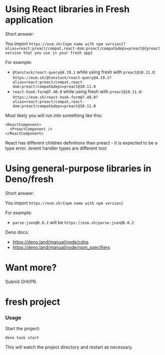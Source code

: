 # Using React libraries in Fresh application

Short answer:

You import
`https://esm.sh/{npm name with npm version}?alias=react:preact/compat,react-dom:preact/compat&deps=preact@{preact version that you use in your fresh app}`

For example:
* `@tanstack/react-query@4.19.1` while using fresh with `preact@10.11.0`: `https://esm.sh/@tanstack/react-query@4.19.1?alias=react:preact/compat,react-dom:preact/compat&deps=preact@10.11.0`
* `react-hook-form@7.40.0` while using fresh with `preact@10.11.0`: `https://esm.sh/react-hook-form@7.40.0?alias=react:preact/compat,react-dom:preact/compat&deps=preact@10.11.0`

Most likely you will run into something like this:
```
<ReactComponent>
  <PreactComponent />
</ReactComponent>
```

React has different children definitions than preact - it is expected to be a type error.
(event handler types are different too)

# Using general-purpose libraries in Deno/fresh

Short answer:

You import
`https://esm.sh/{npm name with npm version}`

For example:
* `parse-json@6.0.2` will be `https://esm.sh/parse-json@6.0.2`

Deno docs:
* https://deno.land/manual/node/cdns
* https://deno.land/manual/node/npm_specifiers

# Want more?

Submit GHI/PR.


# fresh project

### Usage

Start the project:

```
deno task start
```

This will watch the project directory and restart as necessary.
